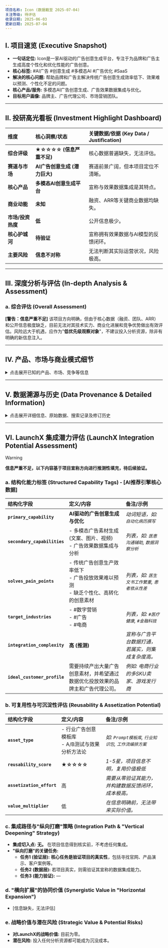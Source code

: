 ```yaml
---
项目名称: Icon (数据截至 2025-07-04)
关注等级: 待评估
收录日期: 2025-06-03
更新日期: 2025-07-04
---
```


## I. 项目速览 (Executive Snapshot)

*   **一句话定位:** Icon是一家AI驱动的广告创意生成平台，专注于为品牌和广告主生成高度个性化和优化性能的广告创意。
*   **核心标签:** #AI广告 #创意生成 #多模态AI #广告优化 #SaaS
*   **解决的核心问题:** 帮助品牌和广告主解决传统广告创意生成效率低下、效果难以预测、个性化不足的问题。
*   **核心产品/服务:** 多模态AI广告创意生成、广告效果数据集成与优化。
*   **目标用户画像:** 品牌主、广告代理公司、市场营销团队。

---

## II. 投研高光看板 (Investment Highlight Dashboard)

| 维度 | 核心洞察/状态 | 关键数据/依据 (Key Data / Justification) |
| :--- | :--- | :--- |
| **综合评级** | **★☆☆☆☆ (信息严重不足)** | 核心数据普遍缺失，无法评估。 |
| **赛道与市场** | **AI广告创意生成 (潜力巨大)** | 赛道前景广阔，但本项目定位不清晰。 |
| **核心产品** | **多模态AI创意生成平台** | 宣称与效果数据集成是其特点。 |
| **商业动能** | **未知** | 融资、ARR等关键商业数据均缺失。 |
| **市场/投资热度** | **低** | 公开信息极少。 |
| **核心护城河** | **待验证** | 宣称拥有效果数据与AI模型的反馈闭环。 |
| **主要风险** | **信息不对称** | 无法判断其实际运营状况，风险极高。 |

---

## III. 深度分析与评估 (In-depth Analysis & Assessment)

### a. 综合评估 (Overall Assessment)
**[警告：信息严重不足]**
该项目方向明确，但由于核心数据（融资、团队、ARR）和公开信息极度缺乏，目前无法对其技术实力、商业化进展和竞争优势做出有效评估。风险远大于机遇，应作为"**低优先级观察对象**"，不建议投入分析资源，除非有明确的新信息注入。

---

## IV. 产品、市场与商业模式细节

<details>
<summary>点击展开已知的产品、市场、竞争等信息</summary>

### a. 产品与技术 (Product & Technology)
*   **核心功能宣称:**
    *   多模态AI生成：文案、图片、视频。
    *   广告效果数据集成：与广告平台数据打通。
    *   个性化推荐与A/B测试：根据数据推荐创意并验证效果。

### b. 市场与竞争 (Market & Competition)
*   **主要竞争对手:** AdCreative.ai, Pencil。

### c. 商业模式 (Business Model)
*   **主要盈利模式:** (推测) SaaS订阅制。

</details>

---

## V. 数据溯源与历史 (Data Provenance & Detailed Information)

<details>
<summary>点击展开详细信息、原始数据、搜索记录及修订历史</summary>

### A. 公司背景与发展历程
    *   [所有信息均缺失]

### G. 修订历史
    *   2025-07-04: **最小化重构**。因信息严重缺失，仅修正结构与元数据，并标记为低优先级。
    *   2025-07-03: 按照最新模板完全重构文件结构。
    *   2025-06-03: 结构优化与标准化。

### H. 本次更新差异与洞察
*   **需验证清单:**
    - 所有核心信息，包括但不限于：融资、ARR、团队背景、官网、产品细节。
*   **变化点列表:**
| 变化项 | 原内容/判断 | 本轮验证结果 | 变化说明 |
| :--- | :--- | :--- | :--- |
| **文件状态** | 信息缺失 | **标记为低优先级** | 明确标注其信息价值低，避免后续无效分析。 |
*   **结论与洞察:**
    - 这是一个典型的"幽灵项目"档案，只有概念框架，没有血肉。本次重构的核心是**降低其干扰，并明确其状态**。

</details>

---

## VI. LaunchX 集成潜力评估 (LaunchX Integration Potential Assessment)

> [!WARNING]
> **信息严重不足，以下内容基于项目宣称方向进行推测性填充，待后续验证。**

### a. 结构化能力标签 (Structured Capability Tags) - [AI推荐引擎核心数据]

| 结构化字段 | 定义/内容 | 备注/示例 |
| :--- | :--- | :--- |
| **`primary_capability`** | **AI驱动的广告创意生成与优化** | *动词短语，如: `自动化病历撰写`* |
| **`secondary_capabilities`** | - 多模态广告素材生成 (文案、图片、视频)<br>- 广告效果数据集成与分析 | *列表，如: `医患沟通辅助`, `数据洞察分析`* |
| **`solves_pain_points`** | - 传统广告创意生产效率低下<br>- 广告投放效果难以预测<br>- 缺乏个性化、高转化的创意素材 | *列表，如: `医生文书工作繁重`, `患者依从性差`* |
| **`target_industries`** | - #数字营销<br>- #广告<br>- #电商 | *列表，如: `#医疗健康`, `#金融科技`* |
| **`integration_complexity`** | **高 (推测)** | *宣称与广告平台数据打通，若属实，则集成复杂度高。* |
| **`ideal_customer_profile`** | 需要持续产出大量广告创意素材，并希望通过数据优化投放效果的品牌主和广告代理公司。 | *例如: 电商行业的多SKU卖家、游戏发行商* |

### b. 可复用性与可沉淀性评估 (Reusability & Assetization Potential)

| 结构化字段 | 定义/内容 | 备注/示例 |
| :--- | :--- | :--- |
| **`asset_type`** | - 行业广告创意模板库<br>- A/B测试与效果分析方法论 | *如: `Prompt模板库`, `行业知识包`, `工作流编排方案`* |
| **`reusability_score`** | **★☆☆☆☆** | *1-5星，项目信息不明，复用价值极低* |
| **`assetization_effort`** | 高 | *需要从零验证其能力，并构建数据反馈闭环，成本极高。* |
| **`value_multiplier`** | 低 | *在信息明确前，无法带来实际价值。* |

### c. 集成路径与"纵向打磨"策略 (Integration Path & "Vertical Deepening" Strategy)

*   **集成切入点:** **无。** 在项目信息得到核实前，不考虑任何集成。
*   **"纵向打磨"的关键任务:**
    *   **任务1 (验证层):** **核心任务是验证项目的真实性**，包括寻找官网、产品演示、客户案例等。
    *   **任务2 (数据层):** 若项目真实，则需验证其宣称的数据集成能力。
    *   **任务3 (能力验证):** —

### d. "横向扩展"的协同价值 (Synergistic Value in "Horizontal Expansion")
*   [信息缺失，无法评估]

### e. 战略价值与潜在风险 (Strategic Value & Potential Risks)
*   **对LaunchX的战略价值:** 目前为零。
*   **潜在风险:** 投入任何分析资源都可能成为沉没成本。
